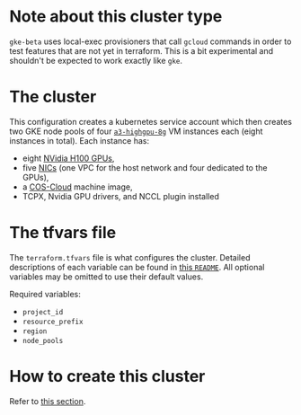 # Note about this cluster type

`gke-beta` uses local-exec provisioners that call `gcloud` commands in order to
test features that are not yet in terraform. This is a bit experimental and
shouldn't be expected to work exactly like `gke`.

# The cluster

This configuration creates a kubernetes service account which then creates two
GKE node pools of four
[`a3-highgpu-8g`](https://cloud.google.com/blog/products/compute/introducing-a3-supercomputers-with-nvidia-h100-gpus)
VM instances each (eight instances in total). Each instance has:
- eight [NVidia H100 GPUs](https://www.nvidia.com/en-us/data-center/h100/),
- five [NICs](https://cloud.google.com/vpc/docs/multiple-interfaces-concepts)
  (one VPC for the host network and four dedicated to the GPUs),
- a [COS-Cloud](https://cloud.google.com/container-optimized-os/docs) machine
  image,
- TCPX, Nvidia GPU drivers, and NCCL plugin installed

# The tfvars file

The `terraform.tfvars` file is what configures the cluster. Detailed
descriptions of each variable can be found in
[this `README`](../../terraform/modules/cluster/gke-beta/README.md).
All optional variables may be omitted to use their default values.

Required variables:
- `project_id`
- `resource_prefix`
- `region`
- `node_pools`

# How to create this cluster

Refer to [this section](../../README.md#how-to-provision-a-cluster).

